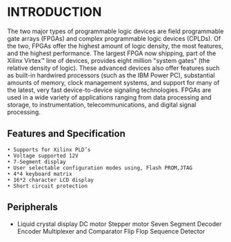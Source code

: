 # INTRODUCTION
The two major types of programmable logic devices are field programmable gate arrays (FPGAs) and complex programmable logic devices (CPLDs). Of the two, FPGAs offer the highest amount of logic density, the most features, and the highest performance. The largest FPGA now shipping, part of the Xilinx Virtex™ line of devices, provides eight million "system gates" (the relative density of logic). These advanced devices also offer features such as built-in hardwired processors (such as the IBM Power PC), substantial amounts of memory, clock management systems, and support for many of the latest, very fast device-to-device signaling technologies. FPGAs are used in a wide variety of applications ranging from data processing and storage, to instrumentation, telecommunications, and digital signal processing.
## Features and Specification
    • Supports for Xilinx PLD’s
    • Voltage supported 12V
    • 7-Segment display
    • User selectable configuration modes using, Flash PROM,JTAG
    • 4*4 keyboard matrix
    • 16*2 character LCD display
    • Short circuit protection
 ## Peripherals
* Liquid crystal display
DC motor
Stepper motor
Seven Segment
Decoder
Encoder
Multiplexer and
Comparator
Flip Flop
Sequence Detector
